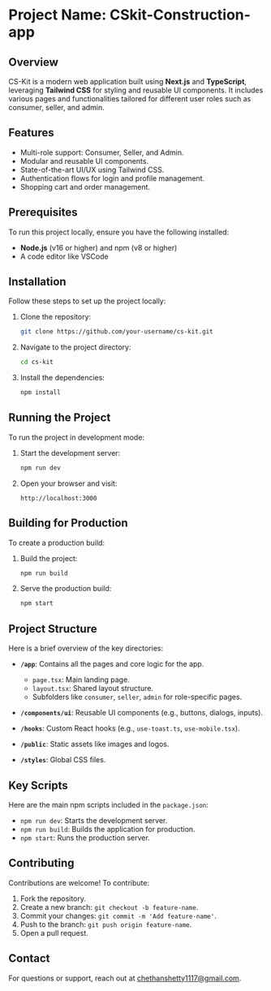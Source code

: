  # Project Name: CSkit-Construction-app

## Overview
CS-Kit is a modern web application built using **Next.js** and **TypeScript**, leveraging **Tailwind CSS** for styling and reusable UI components. It includes various pages and functionalities tailored for different user roles such as consumer, seller, and admin.

## Features
- Multi-role support: Consumer, Seller, and Admin.
- Modular and reusable UI components.
- State-of-the-art UI/UX using Tailwind CSS.
- Authentication flows for login and profile management.
- Shopping cart and order management.

## Prerequisites
To run this project locally, ensure you have the following installed:
- **Node.js** (v16 or higher) and npm (v8 or higher)
- A code editor like VSCode

## Installation
Follow these steps to set up the project locally:

1. Clone the repository:
   ```bash
   git clone https://github.com/your-username/cs-kit.git
   ```

2. Navigate to the project directory:
   ```bash
   cd cs-kit
   ```

3. Install the dependencies:
   ```bash
   npm install
   ```

## Running the Project
To run the project in development mode:

1. Start the development server:
   ```bash
   npm run dev
   ```

2. Open your browser and visit:
   ```
   http://localhost:3000
   ```

## Building for Production
To create a production build:

1. Build the project:
   ```bash
   npm run build
   ```

2. Serve the production build:
   ```bash
   npm start
   ```

## Project Structure
Here is a brief overview of the key directories:

- **`/app`**: Contains all the pages and core logic for the app.
  - `page.tsx`: Main landing page.
  - `layout.tsx`: Shared layout structure.
  - Subfolders like `consumer`, `seller`, `admin` for role-specific pages.

- **`/components/ui`**: Reusable UI components (e.g., buttons, dialogs, inputs).

- **`/hooks`**: Custom React hooks (e.g., `use-toast.ts`, `use-mobile.tsx`).

- **`/public`**: Static assets like images and logos.

- **`/styles`**: Global CSS files.

## Key Scripts
Here are the main npm scripts included in the `package.json`:

- `npm run dev`: Starts the development server.
- `npm run build`: Builds the application for production.
- `npm start`: Runs the production server.

## Contributing
Contributions are welcome! To contribute:
1. Fork the repository.
2. Create a new branch: `git checkout -b feature-name`.
3. Commit your changes: `git commit -m 'Add feature-name'`.
4. Push to the branch: `git push origin feature-name`.
5. Open a pull request.

## Contact
For questions or support, reach out at chethanshetty1117@gmail.com.

